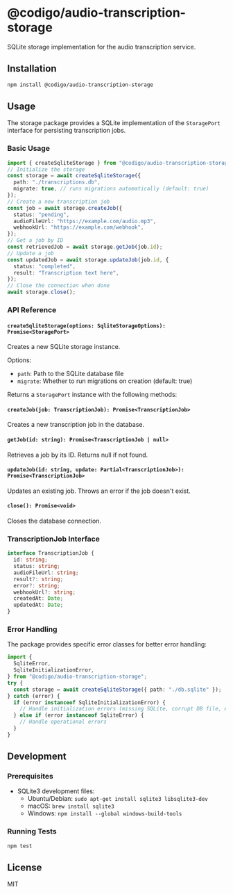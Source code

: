 # @codigo/audio-transcription-storage

SQLite storage implementation for the audio transcription service.

## Installation

```bash
npm install @codigo/audio-transcription-storage
```

## Usage

The storage package provides a SQLite implementation of the `StoragePort` interface for persisting transcription jobs.

### Basic Usage

```typescript
import { createSqliteStorage } from "@codigo/audio-transcription-storage";
// Initialize the storage
const storage = await createSqliteStorage({
  path: "./transcriptions.db",
  migrate: true, // runs migrations automatically (default: true)
});
// Create a new transcription job
const job = await storage.createJob({
  status: "pending",
  audioFileUrl: "https://example.com/audio.mp3",
  webhookUrl: "https://example.com/webhook",
});
// Get a job by ID
const retrievedJob = await storage.getJob(job.id);
// Update a job
const updatedJob = await storage.updateJob(job.id, {
  status: "completed",
  result: "Transcription text here",
});
// Close the connection when done
await storage.close();
```

### API Reference

#### `createSqliteStorage(options: SqliteStorageOptions): Promise<StoragePort>`

Creates a new SQLite storage instance.

Options:

- `path`: Path to the SQLite database file
- `migrate`: Whether to run migrations on creation (default: true)

Returns a `StoragePort` instance with the following methods:

#### `createJob(job: TranscriptionJob): Promise<TranscriptionJob>`

Creates a new transcription job in the database.

#### `getJob(id: string): Promise<TranscriptionJob | null>`

Retrieves a job by its ID. Returns null if not found.

#### `updateJob(id: string, update: Partial<TranscriptionJob>): Promise<TranscriptionJob>`

Updates an existing job. Throws an error if the job doesn't exist.

#### `close(): Promise<void>`

Closes the database connection.

### TranscriptionJob Interface

```typescript
interface TranscriptionJob {
  id: string;
  status: string;
  audioFileUrl: string;
  result?: string;
  error?: string;
  webhookUrl?: string;
  createdAt: Date;
  updatedAt: Date;
}
```

### Error Handling

The package provides specific error classes for better error handling:

```typescript
import {
  SqliteError,
  SqliteInitializationError,
} from "@codigo/audio-transcription-storage";
try {
  const storage = await createSqliteStorage({ path: "./db.sqlite" });
} catch (error) {
  if (error instanceof SqliteInitializationError) {
    // Handle initialization errors (missing SQLite, corrupt DB file, etc.)
  } else if (error instanceof SqliteError) {
    // Handle operational errors
  }
}
```

## Development

### Prerequisites

- SQLite3 development files:
  - Ubuntu/Debian: `sudo apt-get install sqlite3 libsqlite3-dev`
  - macOS: `brew install sqlite3`
  - Windows: `npm install --global windows-build-tools`

### Running Tests

```bash
npm test
```

## License

MIT
